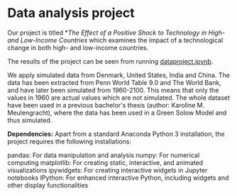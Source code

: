 # Data analysis project

Our project is titled **The Effect of a Positive Shock to Technology in High- and Low-Income Countries* which examines the impact of a technological change in both high- and low-income countries.

The results of the project can be seen from running [dataproject.ipynb](dataproject.ipynb).

We apply simulated data from Denmark, United States, India and China. The data has been extracted from Penn World Table 9.0 and The World Bank, and have later been simulated from 1960-2100. This means that only the values in 1960 are actual values which are not simulated. The whole dataset have been used in a previous bachelor's thesis (author: Karoline M. Meulengracht), where the data has been used in a Green Solow Model and thus simulated. 

**Dependencies:** Apart from a standard Anaconda Python 3 installation, the project requires the following installations: 

pandas: For data manipulation and analysis
numpy: For numerical computing
matplotlib: For creating static, interactive, and animated visualizations
ipywidgets: For creating interactive widgets in Jupyter notebooks
IPython: For enhanced interactive Python, including widgets and other display functionalities